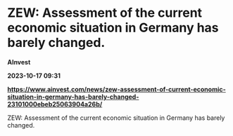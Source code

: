 # ZEW: Assessment of the current economic situation in Germany has barely changed.
**AInvest**

**2023-10-17 09:31**

**https://www.ainvest.com/news/zew-assessment-of-current-economic-situation-in-germany-has-barely-changed-23101000ebeb25063904a26b/**

ZEW: Assessment of the current economic situation in Germany has barely changed.